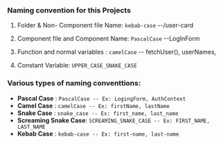 ### Naming convention for this Projects

1. Folder & Non- Component file Name: `kebab-case` --/user-card
2. Component file and Component Name: `PascalCase` --LogInForm

3. Function and normal variables : `camelCase` -- fetchUser(), userNames,

4. Constant Variable: `UPPER_CASE_SNAKE_CASE`

### Various types of naming conventtions:

- **Pascal Case** : `PascalCase -- Ex: LogingForm, AuthContext`
- **Camel Case** : `camelCase -- Ex: firstName, lastName`
- **Snake Case** : `snake_case -- Ex: first_name, last_name`
- **Screaming Snake Case**: `SCREAMING_SNAKE_CASE -- Ex: FIRST_NAME, LAST_NAME`
- **Kebab Case** : `kebab-case -- Ex: first-name, last-name`

